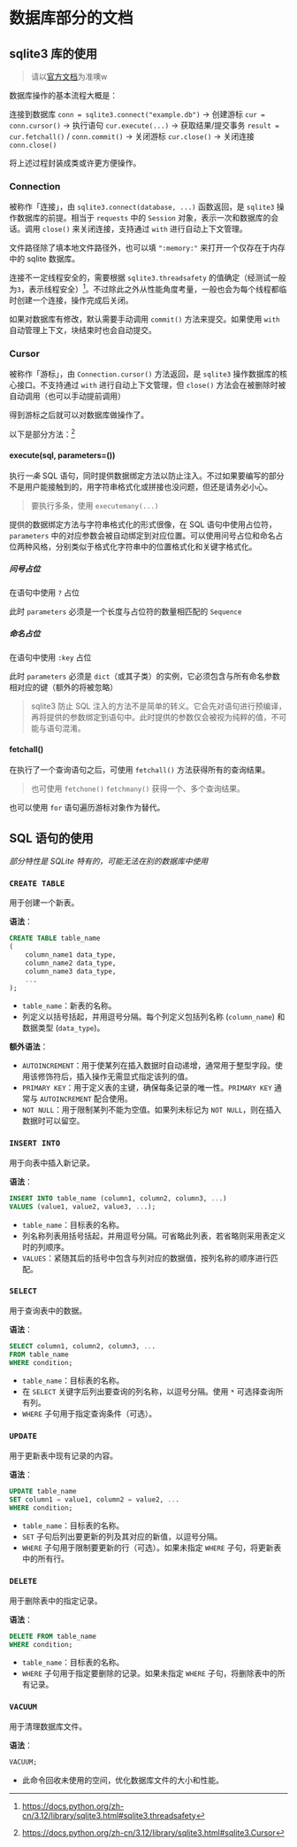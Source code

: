 # 数据库部分的文档

## sqlite3 库的使用

> 请以[官方文档](https://docs.python.org/zh-cn/3.12/library/sqlite3.html)为准噢w

数据库操作的基本流程大概是：

连接到数据库 `conn = sqlite3.connect("example.db")`
->
创建游标 `cur = conn.cursor()`
->
执行语句 `cur.execute(...)`
->
获取结果/提交事务 `result = cur.fetchall()` / `conn.commit()`
->
关闭游标 `cur.close()`
->
关闭连接 `conn.close()`

将上述过程封装成类或许更方便操作。

### Connection

被称作「连接」，由 `sqlite3.connect(database, ...)` 函数返回，是 `sqlite3` 操作数据库的前提。相当于 `requests` 中的 `Session` 对象，表示一次和数据库的会话。调用 `close()` 来关闭连接，支持通过 `with` 进行自动上下文管理。

文件路径除了填本地文件路径外，也可以填 `":memory:"` 来打开一个仅存在于内存中的 sqlite 数据库。

连接不一定线程安全的，需要根据 `sqlite3.threadsafety` 的值确定（经测试一般为`3`，表示线程安全）[^1]。不过除此之外从性能角度考量，一般也会为每个线程都临时创建一个连接，操作完成后关闭。

[^1]: <https://docs.python.org/zh-cn/3.12/library/sqlite3.html#sqlite3.threadsafety>

如果对数据库有修改，默认需要手动调用 `commit()` 方法来提交。如果使用 `with` 自动管理上下文，块结束时也会自动提交。

### Cursor

被称作「游标」，由 `Connection.cursor()` 方法返回，是 `sqlite3` 操作数据库的核心接口。不支持通过 `with` 进行自动上下文管理，但 `close()` 方法会在被删除时被自动调用（也可以手动提前调用）

得到游标之后就可以对数据库做操作了。

以下是部分方法：[^2]

[^2]: <https://docs.python.org/zh-cn/3.12/library/sqlite3.html#sqlite3.Cursor>

#### execute(sql, parameters=())

执行*一条* SQL 语句，同时提供数据绑定方法以防止注入。不过如果要编写的部分不是用户能接触到的，用字符串格式化或拼接也没问题，但还是请务必小心。

> 要执行多条，使用 `executemany(...)`

提供的数据绑定方法与字符串格式化的形式很像，在 SQL 语句中使用占位符，`parameters` 中的对应参数会被自动绑定到对应位置。可以使用问号占位和命名占位两种风格，分别类似于格式化字符串中的位置格式化和关键字格式化。

##### 问号占位

在语句中使用 `?` 占位

此时 `parameters` 必须是一个长度与占位符的数量相匹配的 `Sequence`

##### 命名占位

在语句中使用 `:key` 占位

此时 `parameters` 必须是 `dict`（或其子类）的实例，它必须包含与所有命名参数相对应的键（额外的将被忽略）

> sqlite3 防止 SQL 注入的方法不是简单的转义。它会先对语句进行预编译，再将提供的参数绑定到语句中。此时提供的参数仅会被视为纯粹的值，不可能与语句混淆。

#### fetchall()

在执行了一个查询语句之后，可使用 `fetchall()` 方法获得所有的查询结果。

> 也可使用 `fetchone()` `fetchmany()` 获得一个、多个查询结果。

也可以使用 `for` 语句遍历游标对象作为替代。

## SQL 语句的使用

*部分特性是 SQLite 特有的，可能无法在别的数据库中使用*

### `CREATE TABLE`

用于创建一个新表。

**语法**：

```sql
CREATE TABLE table_name
(
    column_name1 data_type,
    column_name2 data_type,
    column_name3 data_type,
    ...
);
```

- `table_name`：新表的名称。
- 列定义以括号括起，并用逗号分隔。每个列定义包括列名称 (`column_name`) 和数据类型 (`data_type`)。

**额外语法**：

- `AUTOINCREMENT`：用于使某列在插入数据时自动递增，通常用于整型字段。使用该修饰符后，插入操作无需显式指定该列的值。
- `PRIMARY KEY`：用于定义表的主键，确保每条记录的唯一性。`PRIMARY KEY` 通常与 `AUTOINCREMENT` 配合使用。
- `NOT NULL`：用于限制某列不能为空值。如果列未标记为 `NOT NULL`，则在插入数据时可以留空。

### `INSERT INTO`

用于向表中插入新记录。

**语法**：

```sql
INSERT INTO table_name (column1, column2, column3, ...)
VALUES (value1, value2, value3, ...);
```

- `table_name`：目标表的名称。
- 列名称列表用括号括起，并用逗号分隔。可省略此列表，若省略则采用表定义时的列顺序。
- `VALUES`：紧随其后的括号中包含与列对应的数据值，按列名称的顺序进行匹配。

### `SELECT`

用于查询表中的数据。

**语法**：

```sql
SELECT column1, column2, column3, ...
FROM table_name
WHERE condition;
```

- `table_name`：目标表的名称。
- 在 `SELECT` 关键字后列出要查询的列名称，以逗号分隔。使用 `*` 可选择查询所有列。
- `WHERE` 子句用于指定查询条件（可选）。

### `UPDATE`

用于更新表中现有记录的内容。

**语法**：

```sql
UPDATE table_name
SET column1 = value1, column2 = value2, ...
WHERE condition;
```

- `table_name`：目标表的名称。
- `SET` 子句后列出要更新的列及其对应的新值，以逗号分隔。
- `WHERE` 子句用于限制要更新的行（可选）。如果未指定 `WHERE` 子句，将更新表中的所有行。

### `DELETE`

用于删除表中的指定记录。

**语法**：

```sql
DELETE FROM table_name
WHERE condition;
```

- `table_name`：目标表的名称。
- `WHERE` 子句用于指定要删除的记录。如果未指定 `WHERE` 子句，将删除表中的所有记录。

### `VACUUM`

用于清理数据库文件。

**语法**：

```sql
VACUUM;
```

- 此命令回收未使用的空间，优化数据库文件的大小和性能。
